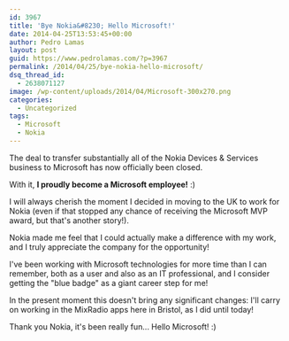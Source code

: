 ```yaml
---
id: 3967
title: 'Bye Nokia&#8230; Hello Microsoft!'
date: 2014-04-25T13:53:45+00:00
author: Pedro Lamas
layout: post
guid: https://www.pedrolamas.com/?p=3967
permalink: /2014/04/25/bye-nokia-hello-microsoft/
dsq_thread_id:
  - 2638071127
image: /wp-content/uploads/2014/04/Microsoft-300x270.png
categories:
  - Uncategorized
tags:
  - Microsoft
  - Nokia
---
```

The deal to transfer substantially all of the Nokia Devices & Services business to Microsoft has now officially been closed.

With it, **I proudly become a Microsoft employee!** :)

I will always cherish the moment I decided in moving to the UK to work for Nokia (even if that stopped any chance of receiving the Microsoft MVP award, but that's another story!).

Nokia made me feel that I could actually make a difference with my work, and I truly appreciate the company for the opportunity!

I've been working with Microsoft technologies for more time than I can remember, both as a user and also as an IT professional, and I consider getting the "blue badge" as a giant career step for me!

In the present moment this doesn't bring any significant changes: I'll carry on working in the MixRadio apps here in Bristol, as I did until today!

Thank you Nokia, it's been really fun... Hello Microsoft! :)